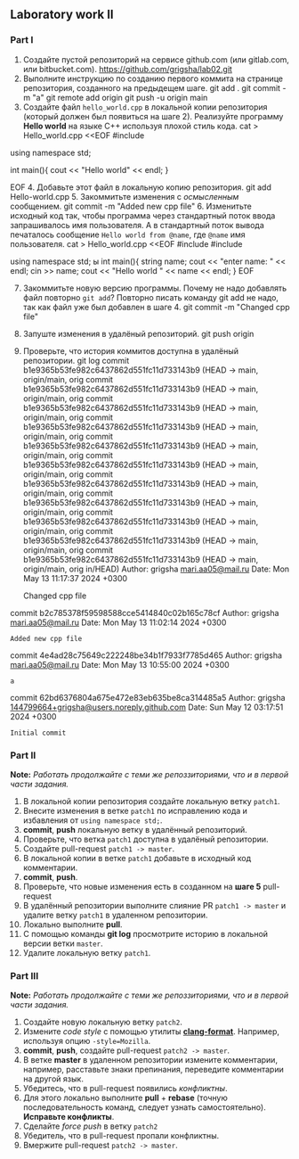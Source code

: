 ## Laboratory work II
### Part I

1. Создайте пустой репозиторий на сервисе github.com (или gitlab.com, или bitbucket.com).
https://github.com/grigsha/lab02.git
2. Выполните инструкцию по созданию первого коммита на странице репозитория, созданного на предыдещем шаге.
git add .
git commit -m "a"
git remote add origin
git push -u origin main
3. Создайте файл `hello_world.cpp` в локальной копии репозитория (который должен был появиться на шаге 2). Реализуйте программу **Hello world** на языке C++ используя плохой стиль кода. 
cat > Hello_world.cpp <<EOF
#include <iostream>

using namespace std;

int main(){
cout << "Hello world" << endl;
}

EOF
4. Добавьте этот файл в локальную копию репозитория.
git add Hello-world.cpp
5. Закоммитьте изменения с *осмысленным* сообщением.
git commit -m "Added new cpp file"
6. Изменитьте исходный код так, чтобы программа через стандартный поток ввода запрашивалось имя пользователя. А в стандартный поток вывода печаталось сообщение `Hello world from @name`, где `@name` имя пользователя.
cat > Hello_world.cpp <<EOF
#include <iostream>
#include <string> 

using namespace std;
ы
int main(){
string name;
cout << "enter name: " << endl;
cin >> name;
cout << "Hello world " << name << endl;
}
EOF

7. Закоммитьте новую версию программы. Почему не надо добавлять файл повторно `git add`? Повторно писать команду git add не надо, так как файл уже был добавлен в шаге 4.
git commit -m "Changed cpp file"
8. Запуште изменения в удалёный репозиторий.
git push origin
9. Проверьте, что история коммитов доступна в удалёный репозитории.
git log
commit b1e9365b53fe982c6437862d551fc11d733143b9 (HEAD -> main, origin/main, orig
commit b1e9365b53fe982c6437862d551fc11d733143b9 (HEAD -> main, origin/main, orig
commit b1e9365b53fe982c6437862d551fc11d733143b9 (HEAD -> main, origin/main, orig
commit b1e9365b53fe982c6437862d551fc11d733143b9 (HEAD -> main, origin/main, orig
commit b1e9365b53fe982c6437862d551fc11d733143b9 (HEAD -> main, origin/main, orig
commit b1e9365b53fe982c6437862d551fc11d733143b9 (HEAD -> main, origin/main, orig
commit b1e9365b53fe982c6437862d551fc11d733143b9 (HEAD -> main, origin/main, orig
commit b1e9365b53fe982c6437862d551fc11d733143b9 (HEAD -> main, origin/main, orig
commit b1e9365b53fe982c6437862d551fc11d733143b9 (HEAD -> main, origin/main, orig
commit b1e9365b53fe982c6437862d551fc11d733143b9 (HEAD -> main, origin/main, orig
commit b1e9365b53fe982c6437862d551fc11d733143b9 (HEAD -> main, origin/main, orig
in/HEAD)
Author: grigsha <mari.aa05@mail.ru>
Date:   Mon May 13 11:17:37 2024 +0300

    Changed cpp file

commit b2c785378f59598588cce5414840c02b165c78cf
Author: grigsha <mari.aa05@mail.ru>
Date:   Mon May 13 11:02:14 2024 +0300

    Added new cpp file

commit 4e4ad28c75649c222248be34b1f7933f7785d465
Author: grigsha <mari.aa05@mail.ru>
Date:   Mon May 13 10:55:00 2024 +0300

    a

commit 62bd6376804a675e472e83eb635be8ca314485a5
Author: grigsha <144799664+grigsha@users.noreply.github.com>
Date:   Sun May 12 03:17:51 2024 +0300

    Initial commit

### Part II

**Note:** *Работать продолжайте с теми же репоззиториями, что и в первой части задания.*
1. В локальной копии репозитория создайте локальную ветку `patch1`.
2. Внесите изменения в ветке `patch1` по исправлению кода и избавления от `using namespace std;`.
3. **commit**, **push** локальную ветку в удалённый репозиторий.
4. Проверьте, что ветка `patch1` доступна в удалёный репозитории.
5. Создайте pull-request `patch1 -> master`.
6. В локальной копии в ветке `patch1` добавьте в исходный код комментарии.
7. **commit**, **push**.
8. Проверьте, что новые изменения есть в созданном на **шаге 5** pull-request
9. В удалённый репозитории выполните  слияние PR `patch1 -> master` и удалите ветку `patch1` в удаленном репозитории.
10. Локально выполните **pull**.
11. С помощью команды **git log** просмотрите историю в локальной версии ветки `master`.
12. Удалите локальную ветку `patch1`.

### Part III

**Note:** *Работать продолжайте с теми же репоззиториями, что и в первой части задания.*
1. Создайте новую локальную ветку `patch2`.
2. Измените *code style* с помощью утилиты [**clang-format**](http://clang.llvm.org/docs/ClangFormat.html). Например, используя опцию `-style=Mozilla`.
3. **commit**, **push**, создайте pull-request `patch2 -> master`.
4. В ветке **master** в удаленном репозитории измените комментарии, например, расставьте знаки препинания, переведите комментарии на другой язык.
5. Убедитесь, что в pull-request появились *конфликтны*.
6. Для этого локально выполните **pull** + **rebase** (точную последовательность команд, следует узнать самостоятельно). **Исправьте конфликты**.
7. Сделайте *force push* в ветку `patch2`
8. Убедитель, что в pull-request пропали конфликтны. 
9. Вмержите pull-request `patch2 -> master`.

